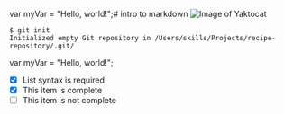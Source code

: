 var myVar = "Hello, world!";# intro to markdown
![Image of Yaktocat](https://octodex.github.com/images/yaktocat.png)
```
$ git init
Initialized empty Git repository in /Users/skills/Projects/recipe-repository/.git/
```
var myVar = "Hello, world!";
- [x] List syntax is required
- [x] This item is complete
- [ ] This item is not complete
